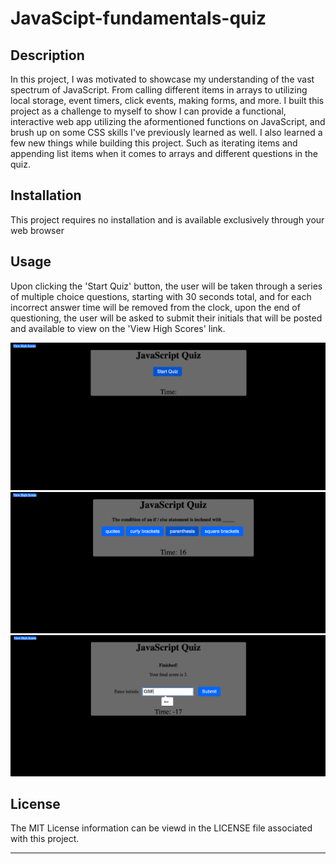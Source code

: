 # JavaScipt-fundamentals-quiz

## Description

In this project, I was motivated to showcase my understanding of the vast spectrum of JavaScript. From calling different items in arrays to utilizing local storage, event timers, click events, making forms, and more. I built this project as a challenge to myself to show I can provide a functional, interactive web app utilizing the aformentioned functions on JavaScript, and brush up on some CSS skills I've previously learned as well. I also learned a few new things while building this project. Such as iterating items and appending list items when it comes to arrays and different questions in the quiz.

## Installation

This project requires no installation and is available exclusively through your web browser

## Usage

Upon clicking the 'Start Quiz' button, the user will be taken through a series of multiple choice questions, starting with 30 seconds total, and for each incorrect answer time will be removed from the clock, upon the end of questioning, the user will be asked to submit their initials that will be posted and available to view on the 'View High Scores' link.

![Start Quiz Screenshot](assets/images/Start-quiz-screenshot.png)
![Quiz Screenshot](assets/images/Quiz-screenshot.png)
![Finished Quiz](assets/images/Finished-quiz.png)


## License

The MIT License information can be viewd in the LICENSE file associated with this project.

---

